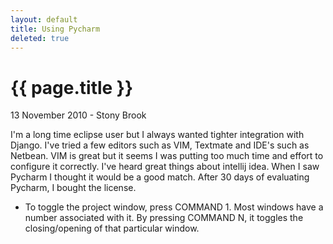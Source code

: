 ```yaml
---
layout: default
title: Using Pycharm
deleted: true
---
```


{{ page.title }}
================
<p class="meta">13 November 2010 - Stony Brook</p>

I'm a long time eclipse user but I always wanted tighter integration with Django.
I've tried a few editors such as VIM, Textmate and IDE's such as Netbean.
VIM is great but it seems I was putting too much time and effort to configure it correctly.
I've heard great things about intellij idea.  When I saw Pycharm I thought it would be
a good match.  After 30 days of evaluating Pycharm, I bought the license.

<ul>
    <li>To toggle the project window, press COMMAND 1.  Most windows have a number associated with it.  By pressing COMMAND N, it toggles the closing/opening of that particular window.</li>
</ul>
